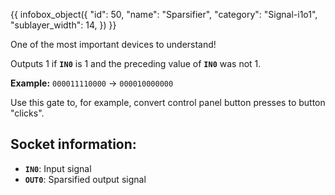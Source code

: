 {{ infobox_object({
	"id": 50,
	"name": "Sparsifier",
	"category": "Signal-i1o1",
	"sublayer_width": 14,
}) }}

One of the most important devices to understand!

Outputs 1 if **`IN0`** is 1 and the preceding value of **`IN0`** was not 1.

**Example:**
`000011110000` -> `000010000000`

Use this gate to, for example, convert control panel button presses to button "clicks".

## Socket information:
- **`IN0`**: Input signal
- **`OUT0`**: Sparsified output signal